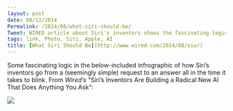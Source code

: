 ```yaml
---
layout: post
date: 08/13/2014
Permalink: /2014/08/what-siri-should-be/
Tweet: WIRED article about Siri's inventors shows the fascinating logic behind their new AI.
tags: link, Photo, Siri, Apple, AI
title: [What Siri Should Be](http://www.wired.com/2014/08/viv/)
---
```


<p>Some fascinating logic in the below-included infrographic of how Siri&#8217;s inventors go from a (seemingly simple) request to an answer all in the time it takes to blink. From <em>Wired&#8217;s</em> &#8220;Siri’s Inventors Are Building a Radical New AI That Does Anything You Ask&#8221;:</p>

<p><a href="http://www.wired.com/2014/08/viv/" title="Apple should have held onto these guys!"><img src="http://www.wired.com/wp-content/uploads/2014/08/ff_startup4_f.jpg"/></a></p>
